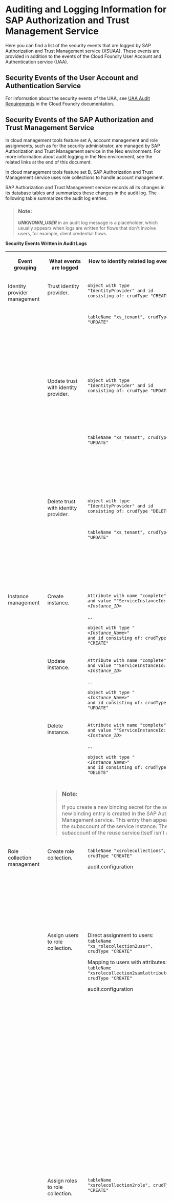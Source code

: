 <!-- loiod8f4b7c7298a422183beddb4ad47c108 -->

# Auditing and Logging Information for SAP Authorization and Trust Management Service

Here you can find a list of the security events that are logged by SAP Authorization and Trust Management service \(XSUAA\). These events are provided in addition to the events of the Cloud Foundry User Account and Authentication service \(UAA\).



<a name="loiod8f4b7c7298a422183beddb4ad47c108__section_xmv_pfp_spb"/>

## Security Events of the User Account and Authentication Service

For information about the security events of the UAA, see [UAA Audit Requirements](https://docs.cloudfoundry.org/running/managing-cf/uaa-audit-requirements.html) in the Cloud Foundry documentation.



<a name="loiod8f4b7c7298a422183beddb4ad47c108__section_ekp_ggp_spb"/>

## Security Events of the SAP Authorization and Trust Management Service

In cloud management tools feature set A, account management and role assignments, such as for the security administrator, are managed by SAP Authorization and Trust Management service in the Neo environment. For more information about audit logging in the Neo environment, see the related links at the end of this document.

In cloud management tools feature set B, SAP Authorization and Trust Management service uses role collections to handle account management.

SAP Authorization and Trust Management service records all its changes in its database tables and summarizes these changes in the audit log. The following table summarizes the audit log entries.

> ### Note:  
> ***UNKNOWN\_USER*** in an audit log message is a placeholder, which usually appears when logs are written for flows that don't involve users, for example, client credential flows.

**Security Events Written in Audit Logs**


<table>
<tr>
<th valign="top">

Event grouping

</th>
<th valign="top">

What events are logged

</th>
<th valign="top">

How to identify related log events

</th>
<th valign="top">

Additional information

</th>
</tr>
<tr>
<td valign="top" rowspan="6">

Identity provider management

</td>
<td valign="top" rowspan="2">

Trust identity provider.

</td>
<td valign="top">

`object with type "IdentityProvider" and id consisting of: crudType "CREATE"` 

</td>
<td valign="top">

Attributes of the identity provider.

</td>
</tr>
<tr>
<td valign="top">

`tableName "xs_tenant", crudType "UPDATE"` 

</td>
<td valign="top">

Trusting an identity provider using OpenID Connect triggers a change in the XSUAA tenant.

</td>
</tr>
<tr>
<td valign="top" rowspan="2">

Update trust with identity provider.

</td>
<td valign="top">

`object with type "IdentityProvider" and id consisting of: crudType "UPDATE"` 

</td>
<td valign="top">

Old attributes of the identity provider and any attributes required to identify the changes.

</td>
</tr>
<tr>
<td valign="top">

`tableName "xs_tenant", crudType "UPDATE"` 

</td>
<td valign="top">

Updating trust in an identity provider using OpenID Connect can trigger a change in the XSUAA tenant.

</td>
</tr>
<tr>
<td valign="top" rowspan="2">

Delete trust with identity provider.

</td>
<td valign="top">

`object with type "IdentityProvider" and id consisting of: crudType "DELETE"` 

</td>
<td valign="top">

Attributes of the service instance.

</td>
</tr>
<tr>
<td valign="top">

`tableName "xs_tenant", crudType "UPDATE"` 

</td>
<td valign="top">

Removing trust in an identity provider using OpenID Connect triggers a change in the XSUAA tenant.

</td>
</tr>
<tr>
<td valign="top" rowspan="4">

Instance management

</td>
<td valign="top">

Create instance.

</td>
<td valign="top">

<code>Attribute with name "complete" and value ""ServiceInstanceId: <i class="varname">&lt;Instance_ID&gt;</i></code>

…

<code>object with type "<i class="varname">&lt;Instance_Name&gt;</i>" and id consisting of: crudType "CREATE"</code>

</td>
<td valign="top">

Attributes of the service instance.

</td>
</tr>
<tr>
<td valign="top">

Update instance.

</td>
<td valign="top">

<code>Attribute with name "complete" and value ""ServiceInstanceId: <i class="varname">&lt;Instance_ID&gt;</i></code>

…

<code>object with type "<i class="varname">&lt;Instance_Name&gt;</i>" and id consisting of: crudType "UPDATE"</code>

</td>
<td valign="top">

Old attributes of the service instance and any attributes required to identify the changes.

</td>
</tr>
<tr>
<td valign="top">

Delete instance.

</td>
<td valign="top">

<code>Attribute with name "complete" and value ""ServiceInstanceId: <i class="varname">&lt;Instance_ID&gt;</i></code>

…

<code>object with type "<i class="varname">&lt;Instance_Name&gt;</i>" and id consisting of: crudType "DELETE"</code>

</td>
<td valign="top">

Attributes of the service instance.

</td>
</tr>
<tr>
<td valign="top" colspan="3">

> ### Note:  
> If you create a new binding secret for the service instance, a new binding entry is created in the SAP Authorization and Trust Management service. This entry then appears in the audit log of the subaccount of the service instance. The audit log of the subaccount of the reuse service itself isn't affected.



</td>
</tr>
<tr>
<td valign="top" rowspan="4">

Role collection management

</td>
<td valign="top">

Create role collection.

</td>
<td valign="top">

`tableName "xsrolecollections", crudType "CREATE"`

audit.configuration

</td>
<td valign="top">

Other attributes:

-   Timestamp

-   Origin key

-   Role collection name

-   Zone ID




</td>
</tr>
<tr>
<td valign="top">

Assign users to role collection.

</td>
<td valign="top">

Direct assignment to users: `tableName "xs_rolecollection2user", crudType "CREATE"`

Mapping to users with attributes: `tableName "xsrolecollection2samlattribute", crudType "CREATE"`

audit.configuration

</td>
<td valign="top">

Other attributes for direct assignment:

-   Timestamp

-   Origin key

-   User SCIM ID

-   Zone ID

-   Role collection name


Other attributes for mapping:

-   Timestamp

-   Origin key

-   Attribute name

-   Attribute value

-   Identity provider URL

-   Zone ID

-   Role collection name




</td>
</tr>
<tr>
<td valign="top">

Assign roles to role collection.

</td>
<td valign="top">

`tableName "xsrolecollection2role", crudType "CREATE"` 

</td>
<td valign="top">

-   Timestamp

-   Origin key

-   Role name

-   Role zone ID

-   Role template name

-   Role collection zone ID

-   Role template app ID

-   Role collection name




</td>
</tr>
<tr>
<td valign="top">

Delete role collection.

</td>
<td valign="top">

`tableName "xsrolecollections", crudType "DELETE"`

audit.configuration

</td>
<td valign="top">

Other attributes:

-   Timestamp

-   Origin key

-   Role collection name

-   Zone ID




</td>
</tr>
<tr>
<td valign="top" rowspan="3">

Role management

</td>
<td valign="top">

Create role.

</td>
<td valign="top">

`tableName "xsrole", crudType "CREATE"`

audit.configuration

</td>
<td valign="top">

Other attributes:

-   Timestamp

-   Origin key

-   App ID

-   Role name

-   Role template name

-   Zone ID




</td>
</tr>
<tr>
<td valign="top">

Modify attribute values in role.

</td>
<td valign="top">

`tableName "xsattribute2role", crudType "CREATE"`

audit.configuration

</td>
<td valign="top">

Other attributes:

-   Timestamp

-   Origin key

-   Role name

-   Zone ID

-   Attribute app ID

-   Role template name

-   Attribute name

-   Attribute value

-   Role template app ID




</td>
</tr>
<tr>
<td valign="top">

Delete role.

</td>
<td valign="top">

`tableName "xsrole", crudType "DELETE"`

audit.configuration

</td>
<td valign="top">

Other attributes:

-   Timestamp

-   Origin key

-   Role template app ID

-   Role name

-   Role template name

-   Zone ID




</td>
</tr>
<tr>
<td valign="top">

Token Embedding

</td>
<td valign="top">

Embedding error

</td>
<td valign="top">

`Error during handling of IAS Tokens for embedding.`

audit.security-events

</td>
<td valign="top">

Occurs when an error occurs when attempting to exchange a token for a token with an embedded token from Identity Authentication or a corporate identity provider. Check the configuration of the application.

For more information, see [Include Tokens from Corporate Identity Providers or Identity Authentication in Tokens of the SAP Authorization and Trust Management Service](../30-development/include-tokens-from-corporate-identity-providers-or-identity-authentication-in-tokens-of-8dc480a.md).

</td>
</tr>
<tr>
<td valign="top" rowspan="7">

SAML authentication

</td>
<td valign="top" rowspan="5">

Authentication error

</td>
<td valign="top">

`SAMLAuthenticationError`

<code>Response issue time is either too old or with date in the future. Sync IdP to match skew <i class="varname">&lt;skew&gt;</i></code>

audit.security-events

</td>
<td valign="top">

Occurs when the time skew between SAP Authorization and Trust Management service and the identity provider is larger than 60 seconds. Or the authentication response took more than 60 seconds to reach the SAP Authorization and Trust Management service after being issued.

Check the time skew between the identity provider and SAP Authorization and Trust Management service. Synchronize the clock of the identity provider.

</td>
</tr>
<tr>
<td valign="top">

`SAMLAuthenticationError`

<code>Unexpected AuthnResponse : Existing authentication - <i class="varname">&lt;user&gt;</i></code>

audit.security-events

</td>
<td valign="top">

The user has probably chosen the back button on the browser, triggering a second authentication request to the identity provider with the same user ID. The identity provider issues a second authentication response for the same user ID. SAP Authorization and Trust Management service rejects duplicate responses.

</td>
</tr>
<tr>
<td valign="top">

`SAMLAuthenticationError`

<code>AuthnRequest expired - ID: <i class="varname">&lt;request_id&gt;</i> Destination: <i class="varname">&lt;identity_provider_destination&gt;</i></code>

audit.security-events

</td>
<td valign="top">

Occurs when an authentication response from an identity provider takes more than 15 minutes.

If this error occurs consistently, check why the identity provider needs more than 15 minutes to issue an authentication response.

</td>
</tr>
<tr>
<td valign="top">

`SAMLAuthenticationError`

`InResponseToField of Response doesn‘t correspond to the sent message`

audit.security-events

</td>
<td valign="top">

Occurs when a user attempts to log on or refresh a session for which the authentication request has expired, for example, if this message is preceded by `AuthnRequest expired - ID`.

</td>
</tr>
<tr>
<td valign="top">

`SAMLAuthenticationError`

`No valid credential to evaluate the token`

audit.security-events

</td>
<td valign="top">

Occurs when the certificate used to sign the SAML response isn't valid.

</td>
</tr>
<tr>
<td valign="top">

Authentication success

</td>
<td valign="top">

`UserAuthenticationSuccess`

audit.security-events

</td>
<td valign="top">

These entries are in addition to the entries made by the UAA. See the previous section *Security Events of the User Account and Authentication Service*. Authentication success includes:

-   User name

-   Principle \(SCIM user ID\)

-   Origin key

-   Zone ID




</td>
</tr>
<tr>
<td valign="top">

SAML responses

</td>
<td valign="top">

<code>"msgNo":<i class="varname">&lt;index&gt;</i>,"msgId":"<i class="varname">&lt;message_id&gt;</i>",</code>

audit.security-events

</td>
<td valign="top">

We include SAML responses in the audit log for web single sign-on and SAML bearer assertions.

> ### Note:  
> When messages exceed 4k, we break the messages into multiple entries. We identify each message with a `msgId` GUID and the parts with a `msgNo` index. To view the whole SAML response, gather the parts and stitch the contents together.



</td>
</tr>
</table>

**Related Information**  


[Audit Logging in the Neo Environment](https://help.sap.com/viewer/ea72206b834e4ace9cd834feed6c0e09/Cloud/en-US/02c39712c1064c96b37c1ea5bc9420dc.html)

